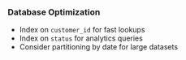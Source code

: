### Database Optimization

- Index on `customer_id` for fast lookups
- Index on `status` for analytics queries
- Consider partitioning by date for large datasets
